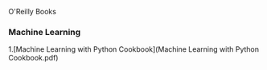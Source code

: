O'Reilly Books

### Machine Learning
1.[Machine Learning with Python Cookbook](Machine Learning with Python Cookbook.pdf)
